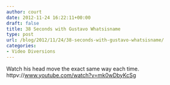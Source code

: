 ```yaml
---
author: court
date: 2012-11-24 16:22:11+00:00
draft: false
title: 38 Seconds with Gustavo Whatsisname
type: post
url: /blog/2012/11/24/38-seconds-with-gustavo-whatsisname/
categories:
- Video Diversions
---
```


Watch his head move the exact same way each time.
httpv://www.youtube.com/watch?v=mk0wDbyKcSg




